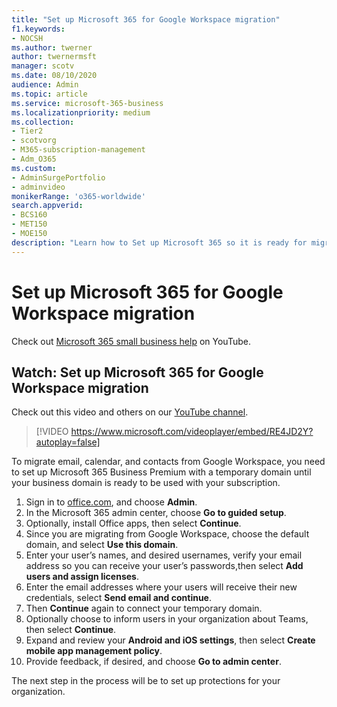 ```yaml
---
title: "Set up Microsoft 365 for Google Workspace migration"
f1.keywords:
- NOCSH
ms.author: twerner
author: twernermsft
manager: scotv
ms.date: 08/10/2020
audience: Admin
ms.topic: article
ms.service: microsoft-365-business
ms.localizationpriority: medium
ms.collection: 
- Tier2
- scotvorg
- M365-subscription-management 
- Adm_O365
ms.custom: 
- AdminSurgePortfolio
- adminvideo
monikerRange: 'o365-worldwide'
search.appverid:
- BCS160
- MET150
- MOE150
description: "Learn how to Set up Microsoft 365 so it is ready for migration from Google Workspace."
---
```


# Set up Microsoft 365 for Google Workspace migration

Check out [Microsoft 365 small business help](https://go.microsoft.com/fwlink/?linkid=2197659) on YouTube.

## Watch: Set up Microsoft 365 for Google Workspace migration

Check out this video and others on our [YouTube channel](https://go.microsoft.com/fwlink/?linkid=2198101).

> [!VIDEO https://www.microsoft.com/videoplayer/embed/RE4JD2Y?autoplay=false]

To migrate email, calendar, and contacts from Google Workspace, you need to set up Microsoft 365 Business Premium with a temporary domain until your business domain is ready to be used with your subscription.

1. Sign in to [office.com](https://office.com),  and choose **Admin**.
1. In the Microsoft 365 admin center, choose **Go to guided setup**. 
1. Optionally, install Office apps, then select **Continue**. 
1. Since you are migrating from Google Workspace, choose the default domain, and select **Use this domain**. 
1. Enter your user’s names, and desired usernames, verify your email address so you can receive your user’s passwords,then select **Add users and assign licenses**. 
1. Enter the email addresses where your users will receive their new credentials, select **Send email and continue**.
1. Then **Continue** again to connect your temporary domain. 
1. Optionally choose to inform users in your organization about Teams, then select **Continue**.
1. Expand and review your **Android and iOS settings**, then select **Create mobile app management policy**.
1. Provide feedback, if desired, and choose **Go to admin center**.

The next step in the process will be to set up protections for your organization.
